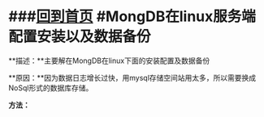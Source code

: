 
###[回到首页](https://github.com/xianglingchuan/pitfalls-back-end)
#MongDB在linux服务端配置安装以及数据备份
====

**描述：**主要解在MongDB在linux下面的安装配置及数据备份

**原因：**因为数据日志增长过快，用mysql存储空间站用太多，所以需要换成NoSql形式的数据库存储。

**方法：**

